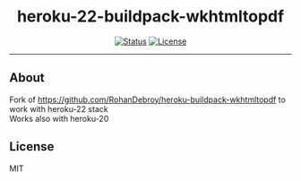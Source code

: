 <h1 align="center">heroku-22-buildpack-wkhtmltopdf</h3>

<div align="center">

[![Status](https://img.shields.io/badge/status-active-success.svg)]()
[![License](https://img.shields.io/badge/license-MIT-blue.svg)](/LICENSE)

</div>

---

##  About <a name = "about"></a>

Fork of https://github.com/RohanDebroy/heroku-buildpack-wkhtmltopdf to work with heroku-22 stack
<br>Works also with heroku-20

## License <a name="license"></a>
MIT
